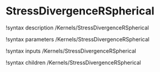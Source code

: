 <!-- MOOSE Documentation Stub: Remove this when content is added. -->

# StressDivergenceRSpherical

!syntax description /Kernels/StressDivergenceRSpherical

!syntax parameters /Kernels/StressDivergenceRSpherical

!syntax inputs /Kernels/StressDivergenceRSpherical

!syntax children /Kernels/StressDivergenceRSpherical
